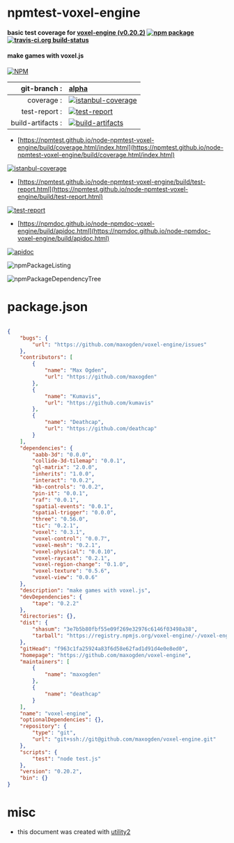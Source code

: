 # npmtest-voxel-engine

#### basic test coverage for  [voxel-engine (v0.20.2)](https://github.com/maxogden/voxel-engine)  [![npm package](https://img.shields.io/npm/v/npmtest-voxel-engine.svg?style=flat-square)](https://www.npmjs.org/package/npmtest-voxel-engine) [![travis-ci.org build-status](https://api.travis-ci.org/npmtest/node-npmtest-voxel-engine.svg)](https://travis-ci.org/npmtest/node-npmtest-voxel-engine)

#### make games with voxel.js

[![NPM](https://nodei.co/npm/voxel-engine.png?downloads=true&downloadRank=true&stars=true)](https://www.npmjs.com/package/voxel-engine)

| git-branch : | [alpha](https://github.com/npmtest/node-npmtest-voxel-engine/tree/alpha)|
|--:|:--|
| coverage : | [![istanbul-coverage](https://npmtest.github.io/node-npmtest-voxel-engine/build/coverage.badge.svg)](https://npmtest.github.io/node-npmtest-voxel-engine/build/coverage.html/index.html)|
| test-report : | [![test-report](https://npmtest.github.io/node-npmtest-voxel-engine/build/test-report.badge.svg)](https://npmtest.github.io/node-npmtest-voxel-engine/build/test-report.html)|
| build-artifacts : | [![build-artifacts](https://npmtest.github.io/node-npmtest-voxel-engine/glyphicons_144_folder_open.png)](https://github.com/npmtest/node-npmtest-voxel-engine/tree/gh-pages/build)|

- [https://npmtest.github.io/node-npmtest-voxel-engine/build/coverage.html/index.html](https://npmtest.github.io/node-npmtest-voxel-engine/build/coverage.html/index.html)

[![istanbul-coverage](https://npmtest.github.io/node-npmtest-voxel-engine/build/screenCapture.buildCi.browser.%252Ftmp%252Fbuild%252Fcoverage.lib.html.png)](https://npmtest.github.io/node-npmtest-voxel-engine/build/coverage.html/index.html)

- [https://npmtest.github.io/node-npmtest-voxel-engine/build/test-report.html](https://npmtest.github.io/node-npmtest-voxel-engine/build/test-report.html)

[![test-report](https://npmtest.github.io/node-npmtest-voxel-engine/build/screenCapture.buildCi.browser.%252Ftmp%252Fbuild%252Ftest-report.html.png)](https://npmtest.github.io/node-npmtest-voxel-engine/build/test-report.html)

- [https://npmdoc.github.io/node-npmdoc-voxel-engine/build/apidoc.html](https://npmdoc.github.io/node-npmdoc-voxel-engine/build/apidoc.html)

[![apidoc](https://npmdoc.github.io/node-npmdoc-voxel-engine/build/screenCapture.buildCi.browser.%252Ftmp%252Fbuild%252Fapidoc.html.png)](https://npmdoc.github.io/node-npmdoc-voxel-engine/build/apidoc.html)

![npmPackageListing](https://npmtest.github.io/node-npmtest-voxel-engine/build/screenCapture.npmPackageListing.svg)

![npmPackageDependencyTree](https://npmtest.github.io/node-npmtest-voxel-engine/build/screenCapture.npmPackageDependencyTree.svg)



# package.json

```json

{
    "bugs": {
        "url": "https://github.com/maxogden/voxel-engine/issues"
    },
    "contributors": [
        {
            "name": "Max Ogden",
            "url": "https://github.com/maxogden"
        },
        {
            "name": "Kumavis",
            "url": "https://github.com/kumavis"
        },
        {
            "name": "Deathcap",
            "url": "https://github.com/deathcap"
        }
    ],
    "dependencies": {
        "aabb-3d": "0.0.0",
        "collide-3d-tilemap": "0.0.1",
        "gl-matrix": "2.0.0",
        "inherits": "1.0.0",
        "interact": "0.0.2",
        "kb-controls": "0.0.2",
        "pin-it": "0.0.1",
        "raf": "0.0.1",
        "spatial-events": "0.0.1",
        "spatial-trigger": "0.0.0",
        "three": "0.56.0",
        "tic": "0.2.1",
        "voxel": "0.3.1",
        "voxel-control": "0.0.7",
        "voxel-mesh": "0.2.1",
        "voxel-physical": "0.0.10",
        "voxel-raycast": "0.2.1",
        "voxel-region-change": "0.1.0",
        "voxel-texture": "0.5.6",
        "voxel-view": "0.0.6"
    },
    "description": "make games with voxel.js",
    "devDependencies": {
        "tape": "0.2.2"
    },
    "directories": {},
    "dist": {
        "shasum": "3e7b5b80fbf55e09f269e32976c6146f03498a38",
        "tarball": "https://registry.npmjs.org/voxel-engine/-/voxel-engine-0.20.2.tgz"
    },
    "gitHead": "f963c1fa25924a83f6d58e62fad1d91d4e0e8ed0",
    "homepage": "https://github.com/maxogden/voxel-engine",
    "maintainers": [
        {
            "name": "maxogden"
        },
        {
            "name": "deathcap"
        }
    ],
    "name": "voxel-engine",
    "optionalDependencies": {},
    "repository": {
        "type": "git",
        "url": "git+ssh://git@github.com/maxogden/voxel-engine.git"
    },
    "scripts": {
        "test": "node test.js"
    },
    "version": "0.20.2",
    "bin": {}
}
```



# misc
- this document was created with [utility2](https://github.com/kaizhu256/node-utility2)
